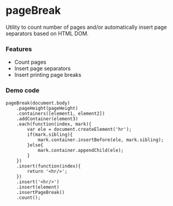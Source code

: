 # pageBreak

Utility to count number of pages and/or automatically insert page separators based on HTML DOM.

### Features

- Count pages
- Insert page separators
- Insert printing page breaks

### Demo code
```
pageBreak(document.body)
	.pageHeight(pageHeight)
	.containers([element1, element2])
	.addContainer(element3)
	.each(function(index, mark){
		var ele = document.createElement('hr');
		if(mark.sibling){
			mark.container.insertBefore(ele, mark.sibling);
		}else{
			mark.container.appendChild(ele);
		}
	})
	.insert(function(index){
		return '<hr/>';
	})
	.insert('<hr/>')
	.insert(element)
	.insertPageBreak()
	.count();
```
